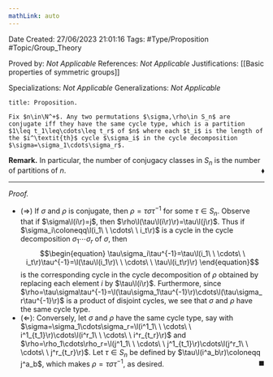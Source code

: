 ```yaml
---
mathLink: auto
---
```


<div class="topSpace"></div>

Date Created: 27/06/2023 21:01:16
Tags: #Type/Proposition #Topic/Group_Theory

Proved by: <i>Not Applicable</i>
References: <i>Not Applicable</i>
Justifications: [[Basic properties of symmetric groups]]

Specializations: <i>Not Applicable</i>
Generalizations: <i>Not Applicable</i>

``` ad-Proposition
title: Proposition.

Fix $n\in\N^+$. Any two permutations $\sigma,\rho\in S_n$ are conjugate iff they have the same cycle type, which is a partition $1\leq t_1\leq\cdots\leq t_r$ of $n$ where each $t_i$ is the length of the $i^\textit{th}$ cycle $\sigma_i$ in the cycle decomposition $\sigma=\sigma_1\cdots\sigma_r$.

```

<b>Remark.</b> In particular, the number of conjugacy classes in $S_n$ is the number of partitions of $n$.<span style="float:right;">$\blacklozenge$</span>

---

<i>Proof.</i>
* ($\Rightarrow$) If $\sigma$ and $\rho$ is conjugate, then $\rho=\tau\sigma\tau^{-1}$ for some $\tau\in S_n$. Observe that if $\sigma\l(i\r)=j$, then $\rho\l(\tau\l(i\r)\r)=\tau\l(j\r)$. Thus if $\sigma_i\coloneqq\l(i_1\ \ \cdots\ \ i_t\r)$ is a cycle in the cycle decomposition $\sigma_1\cdots\sigma_r$ of $\sigma$, then
$$\begin{equation}
    \tau\sigma_i\tau^{-1}=\tau\l(i_1\ \ \cdots\ \ i_t\r)\tau^{-1}=\l(\tau\l(i_1\r)\ \ \cdots\ \ \tau\l(i_t\r)\r)
\end{equation}$$
is the corresponding cycle in the cycle decomposition of $\rho$ obtained by replacing each element $i$ by $\tau\l(i\r)$. Furthermore, since $\rho=\tau\sigma\tau^{-1}=\l(\tau\sigma_1\tau^{-1}\r)\cdots\l(\tau\sigma_r\tau^{-1}\r)$ is a product of disjoint cycles, we see that $\sigma$ and $\rho$ have the same cycle type.
* ($\Leftarrow$): Conversely, let $\sigma$ and $\rho$ have the same cycle type, say with $\sigma=\sigma_1\cdots\sigma_r=\l(i^1_1\ \ \cdots\ \ i^1_{t_1}\r)\cdots\l(i^r_1\ \ \cdots\ \ i^r_{t_r}\r)$ and $\rho=\rho_1\cdots\rho_r=\l(j^1_1\ \ \cdots\ \ j^1_{t_1}\r)\cdots\l(j^r_1\ \ \cdots\ \ j^r_{t_r}\r)$. Let $\tau\in S_n$ be defined by $\tau\l(i^a_b\r)\coloneqq j^a_b$, which makes $\rho=\tau\sigma\tau^{-1}$, as desired.<span style="float:right;">$\blacksquare$</span>
